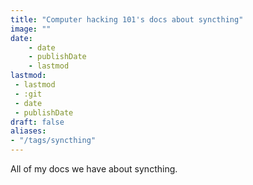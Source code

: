 ```yaml
---
title: "Computer hacking 101's docs about syncthing"
image: ""
date:
    - date
    - publishDate
    - lastmod
lastmod:
 - lastmod
 - :git
 - date
 - publishDate
draft: false
aliases:
- "/tags/syncthing"
---
```


All of my docs we have about syncthing.
